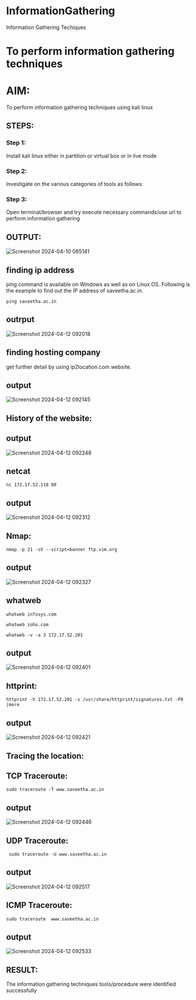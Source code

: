 # InformationGathering
Information Gathering Techiques

# To perform information gathering techniques

# AIM:

To perform information gathering techniques using kali linux 

## STEPS:

### Step 1:

Install kali linux either in partition or virtual box or in live mode

### Step 2:

Investigate on the various categories of tools as follows:

### Step 3:
Open terminal/browser and try execute necessary commands/use url to perform information gathering


## OUTPUT:

![Screenshot 2024-04-10 085141](https://github.com/hema-dharshini5/InformationGathering/assets/147117728/b2d096d5-b244-49f2-ae1b-d6cbb7b4a74d)
## finding ip address
ping command is available on Windows as well as on Linux OS. Following is the example to find out the IP address of saveetha.ac.in.
```
ping saveetha.ac.in
```
## outrput
![Screenshot 2024-04-12 092018](https://github.com/hema-dharshini5/InformationGathering/assets/147117728/2f728bc7-9956-4234-a102-508f1d365fde)

## finding hosting company
get further detail by using ip2location.com website.
## output
![Screenshot 2024-04-12 092145](https://github.com/hema-dharshini5/InformationGathering/assets/147117728/73f8c95c-2249-49b3-ad2e-fce949525916)

## History of the website:
## output
![Screenshot 2024-04-12 092248](https://github.com/hema-dharshini5/InformationGathering/assets/147117728/b699c750-c878-4ecb-aeee-89ae728f842f)

## netcat
```
nc 172.17.52.118 80
```
## output
![Screenshot 2024-04-12 092312](https://github.com/hema-dharshini5/InformationGathering/assets/147117728/fbcb7c6d-2c9a-4cbe-ac56-de19e96d59d3)
## Nmap:
```
nmap -p 21 -sV --script=banner ftp.vim.org
```
## output
![Screenshot 2024-04-12 092327](https://github.com/hema-dharshini5/InformationGathering/assets/147117728/e93ea2a1-2ca4-4510-b7a7-64f35232d789)

## whatweb
```
whatweb infosys.com
```
```
whatweb zoho.com
```
```
whatweb -v -a 3 172.17.52.201
````
## output
![Screenshot 2024-04-12 092401](https://github.com/hema-dharshini5/InformationGathering/assets/147117728/863fd627-a856-4ad6-b1f6-ebeb05e926dd)


## httprint:
```
httprint -h 172.17.52.201 -s /usr/share/httprint/signatures.txt -P0 |more
```
## output
![Screenshot 2024-04-12 092421](https://github.com/hema-dharshini5/InformationGathering/assets/147117728/532bbf99-8030-4ff3-8e9e-902959e08986)

## Tracing the location:
## TCP Traceroute:
```
sudo traceroute -T www.saveetha.ac.in
```
## output
![Screenshot 2024-04-12 092446](https://github.com/hema-dharshini5/InformationGathering/assets/147117728/8b424ef0-3e80-472a-8102-3a57355aea94)
## UDP Traceroute:
```
 sudo traceroute -U www.saveetha.ac.in
```
## output
![Screenshot 2024-04-12 092517](https://github.com/hema-dharshini5/InformationGathering/assets/147117728/164d8520-9c0c-4e8d-acbf-9dee306b3b5f)
## ICMP Traceroute:
```
sudo traceroute  www.saveetha.ac.in
```
## output
![Screenshot 2024-04-12 092533](https://github.com/hema-dharshini5/InformationGathering/assets/147117728/c5585d44-dc4d-4ccf-9781-c07a63d1bb74)


## RESULT:
The information gathering techniques tools/procedure were  identified successfully
